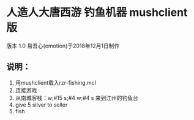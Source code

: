 # 人造人大唐西游 钓鱼机器 mushclient 版

版本 1.0
易吾心(emotion)于2018年12月1日制作

## 说明：
1. 用mushclient载入rzr-fishing.mcl
2. 连接游戏
3. 从南城客栈：w;#15 s;#4 w;#4 s 来到江州的钓鱼台
4. give 5 silver to seller
5. fish

